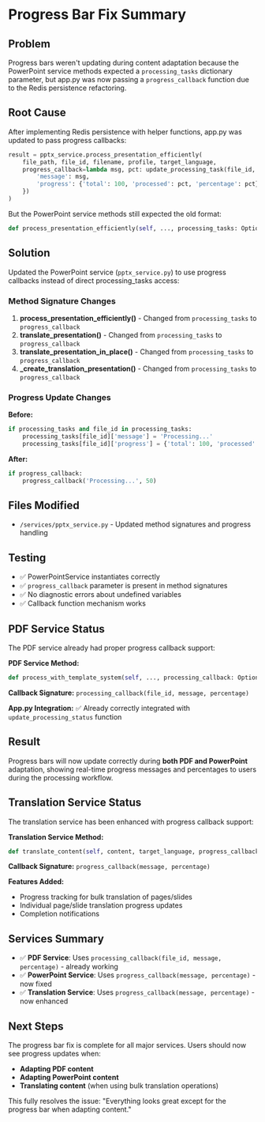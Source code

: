 # Progress Bar Fix Summary

## Problem
Progress bars weren't updating during content adaptation because the PowerPoint service methods expected a `processing_tasks` dictionary parameter, but app.py was now passing a `progress_callback` function due to the Redis persistence refactoring.

## Root Cause
After implementing Redis persistence with helper functions, app.py was updated to pass progress callbacks:

```python
result = pptx_service.process_presentation_efficiently(
    file_path, file_id, filename, profile, target_language,
    progress_callback=lambda msg, pct: update_processing_task(file_id, {
        'message': msg,
        'progress': {'total': 100, 'processed': pct, 'percentage': pct}
    })
)
```

But the PowerPoint service methods still expected the old format:
```python
def process_presentation_efficiently(self, ..., processing_tasks: Optional[Dict] = None):
```

## Solution
Updated the PowerPoint service (`pptx_service.py`) to use progress callbacks instead of direct processing_tasks access:

### Method Signature Changes
1. **process_presentation_efficiently()** - Changed from `processing_tasks` to `progress_callback`
2. **translate_presentation()** - Changed from `processing_tasks` to `progress_callback`
3. **translate_presentation_in_place()** - Changed from `processing_tasks` to `progress_callback`
4. **_create_translation_presentation()** - Changed from `processing_tasks` to `progress_callback`

### Progress Update Changes
**Before:**
```python
if processing_tasks and file_id in processing_tasks:
    processing_tasks[file_id]['message'] = 'Processing...'
    processing_tasks[file_id]['progress'] = {'total': 100, 'processed': 50, 'percentage': 50}
```

**After:**
```python
if progress_callback:
    progress_callback('Processing...', 50)
```

## Files Modified
- `/services/pptx_service.py` - Updated method signatures and progress handling

## Testing
- ✅ PowerPointService instantiates correctly
- ✅ `progress_callback` parameter is present in method signatures
- ✅ No diagnostic errors about undefined variables
- ✅ Callback function mechanism works

## PDF Service Status
The PDF service already had proper progress callback support:

**PDF Service Method:**
```python
def process_with_template_system(self, ..., processing_callback: Optional[callable] = None, ...):
```

**Callback Signature:** `processing_callback(file_id, message, percentage)`

**App.py Integration:** ✅ Already correctly integrated with `update_processing_status` function

## Result
Progress bars will now update correctly during **both PDF and PowerPoint** adaptation, showing real-time progress messages and percentages to users during the processing workflow.

## Translation Service Status
The translation service has been enhanced with progress callback support:

**Translation Service Method:**
```python
def translate_content(self, content, target_language, progress_callback: Optional[callable] = None):
```

**Callback Signature:** `progress_callback(message, percentage)`

**Features Added:**
- Progress tracking for bulk translation of pages/slides
- Individual page/slide translation progress updates
- Completion notifications

## Services Summary
- ✅ **PDF Service**: Uses `processing_callback(file_id, message, percentage)` - already working
- ✅ **PowerPoint Service**: Uses `progress_callback(message, percentage)` - now fixed
- ✅ **Translation Service**: Uses `progress_callback(message, percentage)` - now enhanced

## Next Steps
The progress bar fix is complete for all major services. Users should now see progress updates when:
- **Adapting PDF content** 
- **Adapting PowerPoint content**
- **Translating content** (when using bulk translation operations)

This fully resolves the issue: "Everything looks great except for the progress bar when adapting content."